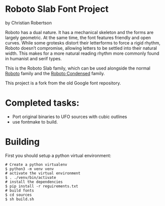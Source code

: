 # Roboto Slab Font Project
by Christian Robertson

Roboto has a dual nature. It has a mechanical skeleton and the forms are
largely geometric. At the same time, the font features friendly and open
curves. While some grotesks distort their letterforms to force a rigid rhythm,
Roboto doesn’t compromise, allowing letters to be settled into their natural
width. This makes for a more natural reading rhythm more commonly found in
humanist and serif types.

This is the Roboto Slab family, which can be used alongside the normal
[Roboto](https://fonts.google.com/specimen/Roboto) family and the
[Roboto Condensed](https://fonts.google.com/specimen/Roboto+Condensed) family.

This project is a fork from the old Google font repository.

# Completed tasks:

* Port original binaries to UFO sources with cubic outlines
* use fontmake to build.

# Building

First you should setup a python virtual environment:

```
# Create a python virtualenv
$ python3 -m venv venv
# activate the virtual environment
$ . ./venv/bin/activate
# install the dependencies
$ pip install -r reguirements.txt
# build fonts
$ cd sources
$ sh build.sh
```
